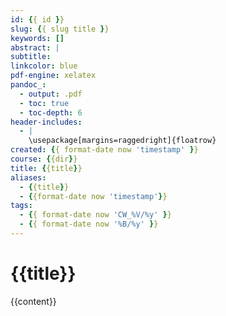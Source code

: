 ```yaml
---
id: {{ id }}
slug: {{ slug title }}
keywords: []
abstract: |
subtitle:
linkcolor: blue
pdf-engine: xelatex
pandoc_:
  - output: .pdf
  - toc: true
  - toc-depth: 6
header-includes:
  - |
    \usepackage[margins=raggedright]{floatrow}
created: {{ format-date now 'timestamp' }}
course: {{dir}}
title: {{title}}
aliases:
  - {{title}}
  - {{format-date now 'timestamp'}}
tags:
  - {{ format-date now 'CW_%V/%y' }}
  - {{ format-date now '%B/%y' }}
---
```


# {{title}}

{{content}}
